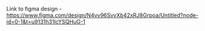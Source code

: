 Link to figma design  - https://www.figma.com/design/N4vv96SvvXb42xRJ8Grpoa/Untitled?node-id=0-1&t=u9131h31lcYSQHuG-1
